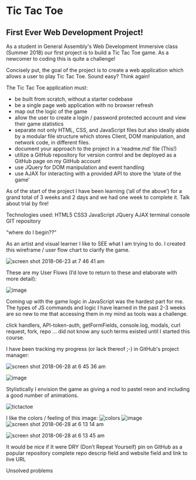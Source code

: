 # Tic Tac Toe
## First Ever Web Development Project! 

As a student in General Assembly's Web Development Immersive class (Summer 2018) our first project is to build a Tic Tac Toe game. As a newcomer to coding this is quite a challenge!

Concisely put, the goal of the project is to create a web application which allows a user to play Tic Tac Toe. Sound easy? Think again!

The Tic Tac Toe application must:

- be built from scratch, without a starter codebase
- be a single page web application with no browser refresh
- map out the logic of the game
- allow the user to create a login / password protected account and view their game statistics
- separate not only HTML, CSS, and JavaScript files but also ideally abide by a modular file structure which stores Client, DOM manipulation, and network code, in different files. 
- document your approach to the project in a ‘readme.md’ file (This!)
- utilize a GitHub repository for version control and be deployed as a GitHub page on my GitHub account
- use JQuery for DOM manipulation and event handling
- use AJAX for interacting with a provided API to store the ‘state of the game’

As of the start of the project I have been learning (‘all of the above’) for a grand total of 3 weeks and 2 days and we had one week to complete it. Talk about trial by fire!

Technologies used:
HTML5
CSS3
JavaScript
JQuery
AJAX
terminal console
GIT repository

“where do I begin??”

As an artist and visual learner I like to SEE what I am trying to do.  I created this wireframe / user flow chart to clarify the game.

![screen shot 2018-06-23 at 7 46 41 am](https://user-images.githubusercontent.com/39502188/42028149-80622126-7a99-11e8-9f16-1524749f5490.jpg)

These are my User Flows (I’d love to return to these and elaborate with more detail):

![image](https://user-images.githubusercontent.com/39502188/42024296-d1f6e68e-7a8f-11e8-84b9-f90063edf6cc.png)


Coming up with the game logic in JavaScript was the hardest part for me.  The types of JS commands and logic I have learned in the past 2-3 weeks are so new to me that accessing them in my mind as tools was a challenge.

click handlers, API-token-auth, getFormFields, console.log, modals, curl request, fork, repo ... did not know any such terms existed until I started this course.

I have been tracking my progress (or lack thereof ;-\) in GitHub's project manager:

![screen shot 2018-06-28 at 6 45 36 am](https://user-images.githubusercontent.com/39502188/42029926-1c2cd736-7a9f-11e8-86ba-bfa07631afdd.jpg)

![image](https://user-images.githubusercontent.com/39502188/42032489-b59f7e3e-7aa7-11e8-8585-317d3de20e86.png)

Stylistically I envision the game as giving a nod to pastel neon and including a good number of animations.


![tictactoe](https://user-images.githubusercontent.com/39502188/42032736-9191bfb0-7aa8-11e8-8631-6487e00b0030.jpg)

I like the colors / feeling of this image:
![colors](https://user-images.githubusercontent.com/39502188/42030270-3a78037c-7aa0-11e8-8d6a-a2e94accb4c7.jpg)
![image](https://user-images.githubusercontent.com/39502188/42032801-bdac0236-7aa8-11e8-8094-f0cc3b507445.png)
![screen shot 2018-06-28 at 6 13 14 am](https://user-images.githubusercontent.com/39502188/42028533-8431956a-7a9a-11e8-8ee1-2a51db0de0ff.jpg)

![screen shot 2018-06-28 at 6 13 45 am](https://user-images.githubusercontent.com/39502188/42028530-81a12c98-7a9a-11e8-9e76-5256a3ff183a.jpg)

It would be nice if
It were DRY (Don’t Repeat Yourself)
pin on GitHub as a popular repository
complete repo descrip field and website field and link to live URL 

Unsolved problems
